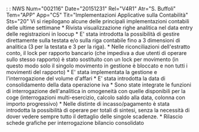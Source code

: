  :  : NWS Num="002116" Date="20151231" Rel="V4R1" Atr="S. Buffoli" Tem="APP" App="C5" Tit="Implementazioni Applicative sulla Contabilità" Sts="20"
Vi si riepilogano alcune delle principali implementazioni contabili delle ultime settimane \* Rivista visualizzazione righe analitica nel data entry delle registrazioni in loocup \* E' stata introdotta la possibilità di gestire direttamente sulla testata e/o sulla riga contabile
fino a 3 dimensioni di analitica (3 per la testata e 3 per la riga).
\* Nelle riconciliazioni dell'estratto conto, il lock per rapporto bancario (che impediva a due utenti di operare sullo stesso rapporto) è stato sostituito con un lock per movimento (in questo modo solo il singolo movimento in gestione è bloccato e non tutti i movimenti del rapporto) \* E' stata implementata la gestione e l'interrogazione del volume d'affari \* E' stata introdotta la data di consolidamento della data operazione iva \* Sono state integrate le funzioni di interrogazione dell'analitica in omogeneità con quelle disponibili per la coge (interrogazioni multi-esercizio, calcolo saldo alla data, colonna con importo progressivo)
\* Nelle distinte di incasso/pagamento è stata introdotta la possibilità di operare per totali di sintesi, senza la necessità di dover vedere sempre tutto il dettaglio delle singole scadenze.
\* Rilascio schede grafiche per interrogazione bilancio consolidato
